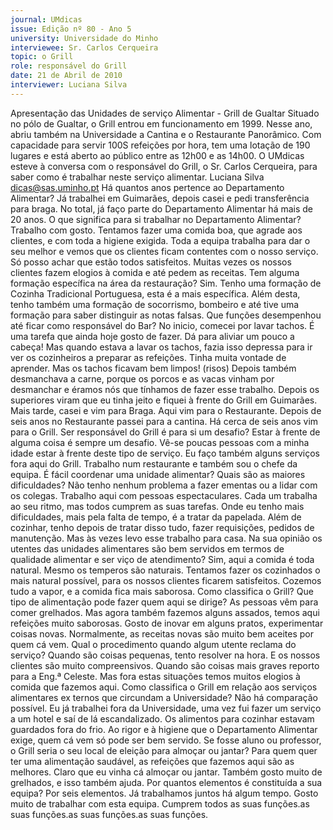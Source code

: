 ```yaml
---
journal: UMdicas
issue: Edição nº 80 - Ano 5
university: Universidade do Minho
interviewee: Sr. Carlos Cerqueira
topic: o Grill
role: responsável do Grill
date: 21 de Abril de 2010
interviewer: Luciana Silva
---
```


Apresentação das Unidades de serviço Alimentar - Grill de Gualtar
Situado no pólo de Gualtar, o Grill entrou em funcionamento em
1999. Nesse ano, abriu também na Universidade a Cantina e o
Restaurante Panorâmico. Com capacidade para servir
100S refeições por hora, tem uma lotação de 190 lugares e está aberto ao público
entre as 12h00 e as 14h00. O UMdicas esteve à conversa com o
responsável do Grill, o Sr. Carlos Cerqueira, para saber como é trabalhar
neste serviço alimentar.
Luciana Silva
dicas@sas.uminho.pt
Há quantos anos pertence ao
Departamento Alimentar?
Já trabalhei em Guimarães, depois
casei e pedi transferência para
braga. No total, já faço parte do
Departamento Alimentar há mais
de 20 anos.
O que significa para si trabalhar
no Departamento Alimentar?
Trabalho com gosto. Tentamos
fazer uma comida boa, que agrade
aos clientes, e com toda a higiene
exigida. Toda a equipa trabalha
para dar o seu melhor e vemos que
os clientes ficam contentes com o
nosso serviço. Só posso achar que
estão todos satisfeitos. Muitas
vezes os nossos clientes fazem
elogios à comida e até pedem as
receitas.
Tem alguma formação específica
na área da restauração?
Sim. Tenho uma formação de
Cozinha Tradicional Portuguesa,
esta é a mais específica. Além
desta, tenho também uma
formação de socorrismo,
bombeiro e até tive uma formação
para saber distinguir as notas
falsas.
Que funções desempenhou até
ficar como responsável do Bar?
No inicio, comecei por lavar tachos.
É uma tarefa que ainda hoje gosto
de fazer. Dá para aliviar um pouco a
cabeça! Mas quando estava a
lavar os tachos, fazia isso
depressa para ir ver os cozinheiros
a preparar as refeições. Tinha
muita vontade de aprender. Mas os
tachos ficavam bem limpos!
(risos) Depois também
desmanchava a carne, porque os
porcos e as vacas vinham por
desmanchar e éramos nós que
tínhamos de fazer esse trabalho.
Depois os superiores viram que eu
tinha jeito e fiquei à frente do Grill
em Guimarães. Mais tarde, casei e
vim para Braga. Aqui vim para o
Restaurante. Depois de seis anos
no Restaurante passei para a
cantina. Há cerca de seis anos vim
para o Grill.
Ser responsável do Grill é para si
um desafio?
Estar à frente de alguma coisa é
sempre um desafio. Vê-se poucas
pessoas com a minha idade estar
à frente deste tipo de serviço. Eu
faço também alguns serviços fora
aqui do Grill. Trabalho num
restaurante e também sou o chefe
da equipa.
É fácil coordenar uma unidade
alimentar? Quais são as maiores
dificuldades?
Não tenho nenhum problema a
fazer ementas ou a lidar com os
colegas. Trabalho aqui com
pessoas espectaculares. Cada um
trabalha ao seu ritmo, mas todos
cumprem as suas tarefas. Onde eu
tenho mais dificuldades, mais pela
falta de tempo, é a tratar da
papelada. Além de cozinhar, tenho
depois de tratar disso tudo, fazer
requisições, pedidos de
manutenção. Mas às vezes levo
esse trabalho para casa.
Na sua opinião os utentes das
unidades alimentares são bem
servidos em termos de qualidade
alimentar e ser viço de
atendimento?
Sim, aqui a comida é toda natural.
Mesmo os temperos são naturais.
Tentamos fazer os cozinhados o
mais natural possível, para os
nossos clientes ficarem
satisfeitos. Cozemos tudo a vapor,
e a comida fica mais saborosa.
Como classifica o Grill? Que tipo
de alimentação pode fazer quem
aqui se dirige?
As pessoas vêm para comer
grelhados. Mas agora também
fazemos alguns assados, temos
aqui refeições muito saborosas.
Gosto de inovar em alguns pratos,
experimentar coisas novas.
Normalmente, as receitas novas
são muito bem aceites por quem
cá vem.
Qual o procedimento quando
algum utente reclama do
serviço?
Quando são coisas pequenas,
tento resolver na hora. E os nossos
clientes são muito
compreensivos. Quando são
coisas mais graves reporto para a
Eng.ª Celeste. Mas fora estas
situações temos muitos elogios à
comida que fazemos aqui.
Como classifica o Grill em relação
aos serviços alimentares
ex ternos que circundam a
Universidade?
Não há comparação possível. Eu já
trabalhei fora da Universidade,
uma vez fui fazer um serviço a um
hotel e saí de lá escandalizado. Os
alimentos para cozinhar estavam
guardados fora do frio. Ao rigor e à
higiene que o Departamento
Alimentar exige, quem cá vem só
pode ser bem servido.
Se fosse aluno ou professor, o
Grill seria o seu local de eleição
para almoçar ou jantar?
Para quem quer ter uma
alimentação saudável, as
refeições que fazemos aqui são as
melhores. Claro que eu vinha cá
almoçar ou jantar. Também gosto
muito de grelhados, e isso
também ajuda.
Por quantos elementos é
constituída a sua equipa?
Por seis elementos. Já
trabalhamos juntos há algum
tempo. Gosto muito de trabalhar
com esta equipa. Cumprem todos
as suas funções.as suas funções.as suas funções.as suas funções.